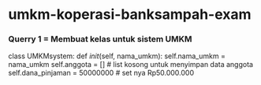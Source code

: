 # umkm-koperasi-banksampah-exam
### Querry 1 = Membuat kelas untuk sistem UMKM
class UMKMsystem:
    def _init_(self, nama_umkm):
        self.nama_umkm = nama_umkm
        self.anggota = []  # list kosong untuk menyimpan data anggota
        self.dana_pinjaman = 50000000  # set nya Rp50.000.000
